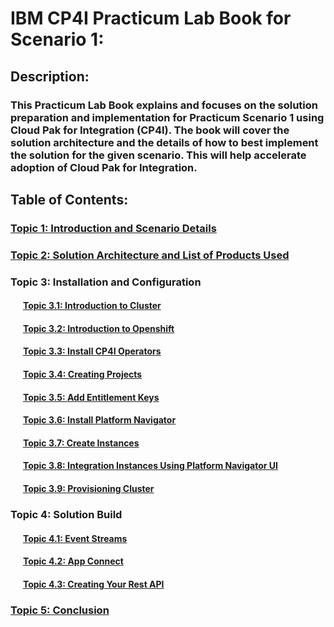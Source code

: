 # IBM CP4I Practicum Lab Book for Scenario 1: 

## Description:
### This Practicum Lab Book explains and focuses on the solution preparation and implementation for Practicum Scenario 1 using Cloud Pak for Integration (CP4I). The book will cover the solution architecture and the details of how to best implement the solution for the given scenario. This will help accelerate adoption of Cloud Pak for Integration.

## Table of Contents:

### [Topic 1: Introduction and Scenario Details](/scenario1/README.md)
### [Topic 2: Solution Architecture and List of Products Used](/scenario1/Architecture/README.md)
### Topic 3: Installation and Configuration
#### &nbsp;&nbsp;&nbsp;&nbsp;&nbsp;&nbsp;[Topic 3.1: Introduction to Cluster](/scenario1/config/Topic5.md#511-introduction-to-cluster)
#### &nbsp;&nbsp;&nbsp;&nbsp;&nbsp;&nbsp;[Topic 3.2: Introduction to Openshift](/scenario1/config/Topic5.md#512-introduction-to-openshift)
#### &nbsp;&nbsp;&nbsp;&nbsp;&nbsp;&nbsp;[Topic 3.3: Install CP4I Operators](/scenario1/config/Topic5.md#513-install-cp4i-operators)
#### &nbsp;&nbsp;&nbsp;&nbsp;&nbsp;&nbsp;[Topic 3.4: Creating Projects](/scenario1/config/Topic5.md#514-creating-projects)
#### &nbsp;&nbsp;&nbsp;&nbsp;&nbsp;&nbsp;[Topic 3.5: Add Entitlement Keys](/scenario1/config/Topic5.md#515-add-entitlement-keys)
#### &nbsp;&nbsp;&nbsp;&nbsp;&nbsp;&nbsp;[Topic 3.6: Install Platform Navigator](/scenario1/config/Topic5.md#516-install-platform-navigator)
#### &nbsp;&nbsp;&nbsp;&nbsp;&nbsp;&nbsp;[Topic 3.7: Create Instances](/scenario1/config/Topic5.md#517-create-instances)
#### &nbsp;&nbsp;&nbsp;&nbsp;&nbsp;&nbsp;[Topic 3.8: Integration Instances Using Platform Navigator UI](/scenario1/CreateInstances/CreateInstances.md#create-instances)
#### &nbsp;&nbsp;&nbsp;&nbsp;&nbsp;&nbsp;[Topic 3.9: Provisioning Cluster](/scenario3#provisioning-cluster)
### Topic 4: Solution Build
#### &nbsp;&nbsp;&nbsp;&nbsp;&nbsp;&nbsp;[Topic 4.1: Event Streams](/scenario1/SolutionBuild/IBMEventStreams#solution-build----ibm-event-stream)
#### &nbsp;&nbsp;&nbsp;&nbsp;&nbsp;&nbsp;[Topic 4.2: App Connect](/scenario1/SolutionBuild/IBMAppConnect#ibm-app-connect)
#### &nbsp;&nbsp;&nbsp;&nbsp;&nbsp;&nbsp;[Topic 4.3: Creating Your Rest API](/scenario1/RestAPI/RestAPI.md)
### [Topic 5: Conclusion](/scenario1/Conclusion/conclusion.md#conclusion)

